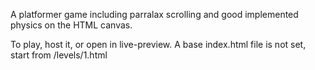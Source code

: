 A platformer game including parralax scrolling and good implemented physics on the HTML canvas.

To play, host it, or open in live-preview. A base index.html file is not set, start from /levels/1.html
